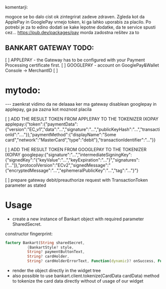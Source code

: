 


komentarji:

mogoce se bo dalo cist ok zintegrirat zadeve zdraven. Zgleda kot da ApplePay in GooglePay vrnejo token, ki ga lahko uporabis za placilo. Po potrebi je za to edino dodati se kake lepotne dodatke, da te service spusti cez...
https://pub.dev/packages/pay morda zadostna rešitev za to




## BANKART GATEWAY TODO:

[ ] APPLEPAY - the Gateway has to be configured with your Payment Processing certificate first.
[ ] GOOGLEPAY - account on GooglePay&Wallet Console -> MerchantID
[ ] 




# mytodo: 
--- zaenkrat vidimo da ne delaaaa ker ma gateway disablean googlepay in applepay, ga pa zazna kot moznost placila

[ ] ADD THE RESULT TOKEN FROM APPLEPAY TO THE TOKENIZER IXOPAY
<transactionToken>
applepay:{"token":{"paymentData":{"version":"EC_v1","data":"...","signature":"...","publicKeyHash":"...","transactionId":"...."}},"paymentMethod":{"displayName":"Some card","network":"MasterCard","type":"debit"},"transactionIdentifier":"..."}}
</transactionToken>

[ ] ADD THE RESULT TOKEN FROM GOOGLEPAY TO THE TOKENIZER IXOPAY
<transactionToken>
googlepay:{"signature":"...","intermediateSigningKey":{"signedKey":"{\"keyValue\":\"...\",\"keyExpiration\":\"...\"}","signatures":["..."]},"protocolVersion":"ECv2","signedMessage":"{\"encryptedMessage\":\"...\",\"ephemeralPublicKey\":\"...\",\"tag\":\"...\"}"}
</transactionToken>

[ ] prepare gateway debit/preauthorize request with TransactionToken parameter as stated


# Usage

- create a new instance of Bankart object with required parameter SharedSecret.

constructor fingerprint: 
```dart
factory Bankart(String sharedSecret,
          {BankartStyle? style,
          String? paymentButtonText,
          String? cardHolder,
          String? cardHolderErrorText, Function(dynamic)? onSuccess, Function(dynamic)? onError})
```

- render the object directly in the widget tree
- also possible to use bankart.client.tokenize(CardData cardData) method to tokenize the card data directly without of usage of our widget